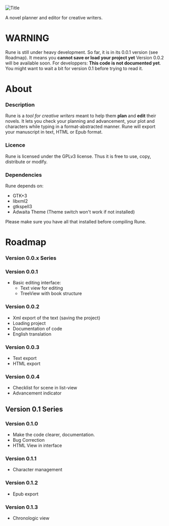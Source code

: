![Title](https://raw.github.com/tiesselune/Rune/development/images/Title.png)



A novel planner and editor for creative writers.

# WARNING

Rune is still under heavy development. So far, it is in its 0.0.1 version (see Roadmap). It means you **cannot save or load your project yet** Version 0.0.2 will  be available soon.
For developpers: **This code is not documented yet**. You might want to wait a bit for version 0.1 before trying to read it.

# About

### Description
Rune is a *tool for creative writers* meant to help them **plan** and **edit** their novels. 
It lets you check your planning and advancement, your plot and characters while typing in a format-abstracted manner. Rune will export your manuscript in text, HTML or Epub format.

### Licence
Rune is licensed under the GPLv3 license. Thus it is free to use, copy, distribute or modify.

### Dependencies

Rune depends on: 
* GTK+3
* libxml2
* gtkspell3
* Adwaita Theme (Theme switch won't work if not installed)

Please make sure you have all that installed before compiling Rune.

# Roadmap

### Version 0.0.x Series

### Version 0.0.1
* Basic editing interface:
    * Text view for editing
    * TreeView with book structure
    
### Version 0.0.2
* Xml export of the text (saving the project)
* Loading project
* Documentation of code
* English translation

### Version 0.0.3
* Text export
* HTML export

### Version 0.0.4
* Checklist for scene in list-view
* Advancement indicator

## Version 0.1 Series

### Version 0.1.0
* Make the code clearer, documentation.
* Bug Correction
* HTML View in interface

### Version 0.1.1
* Character management

### Version 0.1.2
* Epub export

### Version 0.1.3
* Chronologic view 
